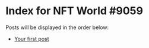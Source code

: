 # Index for NFT World #9059
Posts will be displayed in the order below:

- [Your first post](./001-first.md)


